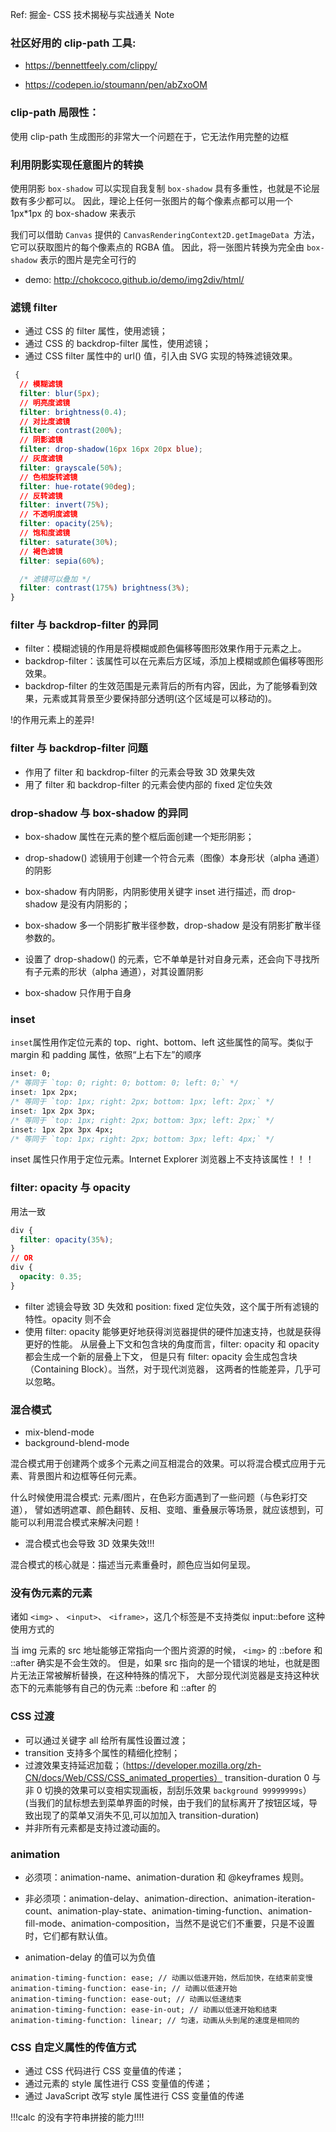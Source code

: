 Ref: 掘金- CSS 技术揭秘与实战通关 Note

### 社区好用的 clip-path 工具:

- https://bennettfeely.com/clippy/

- https://codepen.io/stoumann/pen/abZxoOM

### clip-path 局限性：

使用 clip-path 生成图形的非常大一个问题在于，它无法作用完整的边框

### 利用阴影实现任意图片的转换

使用阴影 `box-shadow` 可以实现自我复制
`box-shadow` 具有多重性，也就是不论层数有多少都可以。
因此，理论上任何一张图片的每个像素点都可以用一个 1px\*1px 的 box-shadow 来表示

我们可以借助 `Canvas` 提供的 `CanvasRenderingContext2D.getImageData `方法，
它可以获取图片的每个像素点的 RGBA 值。
因此，将一张图片转换为完全由 `box-shadow` 表示的图片是完全可行的

- demo: http://chokcoco.github.io/demo/img2div/html/

### 滤镜 filter

- 通过 CSS 的 filter 属性，使用滤镜；
- 通过 CSS 的 backdrop-filter 属性，使用滤镜；
- 通过 CSS filter 属性中的 url() 值，引入由 SVG 实现的特殊滤镜效果。

```css
 {
  // 模糊滤镜
  filter: blur(5px);
  // 明亮度滤镜
  filter: brightness(0.4);
  // 对比度滤镜
  filter: contrast(200%);
  // 阴影滤镜
  filter: drop-shadow(16px 16px 20px blue);
  // 灰度滤镜
  filter: grayscale(50%);
  // 色相旋转滤镜
  filter: hue-rotate(90deg);
  // 反转滤镜
  filter: invert(75%);
  // 不透明度滤镜
  filter: opacity(25%);
  // 饱和度滤镜
  filter: saturate(30%);
  // 褐色滤镜
  filter: sepia(60%);

  /* 滤镜可以叠加 */
  filter: contrast(175%) brightness(3%);
}
```

### filter 与 backdrop-filter 的异同

- filter：模糊滤镜的作用是将模糊或颜色偏移等图形效果作用于元素之上。
- backdrop-filter：该属性可以在元素后方区域，添加上模糊或颜色偏移等图形效果。
- backdrop-filter 的生效范围是元素背后的所有内容，因此，为了能够看到效果，元素或其背景至少要保持部分透明(这个区域是可以移动的)。

!的作用元素上的差异!

### filter 与 backdrop-filter 问题

- 作用了 filter 和 backdrop-filter 的元素会导致 3D 效果失效
- 用了 filter 和 backdrop-filter 的元素会使内部的 fixed 定位失效

### drop-shadow 与 box-shadow 的异同

- box-shadow 属性在元素的整个框后面创建一个矩形阴影；
- drop-shadow() 滤镜用于创建一个符合元素（图像）本身形状（alpha 通道）的阴影
- box-shadow 有内阴影，内阴影使用关键字 inset 进行描述，而 drop-shadow 是没有内阴影的；
- box-shadow 多一个阴影扩散半径参数，drop-shadow 是没有阴影扩散半径参数的。

- 设置了 drop-shadow() 的元素，它不单单是针对自身元素，还会向下寻找所有子元素的形状（alpha 通道），对其设置阴影
- box-shadow 只作用于自身

### inset

`inset`属性用作定位元素的 top、right、bottom、left 这些属性的简写。类似于 margin 和 padding 属性，依照“上右下左”的顺序

```css
inset: 0;
/* 等同于 `top: 0; right: 0; bottom: 0; left: 0;` */
inset: 1px 2px;
/* 等同于 `top: 1px; right: 2px; bottom: 1px; left: 2px;` */
inset: 1px 2px 3px;
/* 等同于 `top: 1px; right: 2px; bottom: 3px; left: 2px;` */
inset: 1px 2px 3px 4px;
/* 等同于 `top: 1px; right: 2px; bottom: 3px; left: 4px;` */
```

inset 属性只作用于定位元素。Internet Explorer 浏览器上不支持该属性！！！

### filter: opacity 与 opacity

用法一致

```css
div {
  filter: opacity(35%);
}
// OR
div {
  opacity: 0.35;
}
```

- filter 滤镜会导致 3D 失效和 position: fixed 定位失效，这个属于所有滤镜的特性。opacity 则不会
- 使用 filter: opacity 能够更好地获得浏览器提供的硬件加速支持，也就是获得更好的性能。
  从层叠上下文和包含块的角度而言，filter: opacity 和 opacity 都会生成一个新的层叠上下文，
  但是只有 filter: opacity 会生成包含块（Containing Block）。当然，对于现代浏览器，
  这两者的性能差异，几乎可以忽略。

### 混合模式

- mix-blend-mode
- background-blend-mode

混合模式用于创建两个或多个元素之间互相混合的效果。可以将混合模式应用于元素、背景图片和边框等任何元素。

什么时候使用混合模式: 元素/图片，在色彩方面遇到了一些问题（与色彩打交道），
譬如透明遮罩、颜色翻转、反相、变暗、重叠展示等场景，就应该想到，可能可以利用混合模式来解决问题！

- 混合模式也会导致 3D 效果失效!!!

混合模式的核心就是：描述当元素重叠时，颜色应当如何呈现。

### 没有伪元素的元素

诸如 `<img>` 、 `<input>`、 `<iframe>`，这几个标签是不支持类似 input::before 这种使用方式的

当 img 元素的 src 地址能够正常指向一个图片资源的时候， `<img>` 的 ::before 和 ::after 确实是不会生效的。
但是，如果 src 指向的是一个错误的地址，也就是图片无法正常被解析替换，在这种特殊的情况下，
大部分现代浏览器是支持这种状态下的元素能够有自己的伪元素 ::before 和 ::after 的

### CSS 过渡

- 可以通过关键字 all 给所有属性设置过渡；
- transition 支持多个属性的精细化控制；
- 过渡效果支持延迟加载；（https://developer.mozilla.org/zh-CN/docs/Web/CSS/CSS_animated_properties）
  transition-duration 0 与非 0 切换的效果可以变相实现画板，刮刮乐效果 `background 99999999s`）
  (当我们的鼠标想去到菜单界面的时候，由于我们的鼠标离开了按钮区域，导致出现了的菜单又消失不见,可以加加入 transition-duration)
- 并非所有元素都是支持过渡动画的。

### animation

- 必须项：animation-name、animation-duration 和 @keyframes 规则。
- 非必须项：animation-delay、animation-direction、animation-iteration-count、animation-play-state、animation-timing-function、animation-fill-mode、animation-composition，当然不是说它们不重要，只是不设置时，它们都有默认值。

- animation-delay 的值可以为负值

```
animation-timing-function: ease; // 动画以低速开始，然后加快，在结束前变慢
animation-timing-function: ease-in; // 动画以低速开始
animation-timing-function: ease-out; // 动画以低速结束
animation-timing-function: ease-in-out; // 动画以低速开始和结束
animation-timing-function: linear; // 匀速，动画从头到尾的速度是相同的
```

### CSS 自定义属性的传值方式

- 通过 CSS 代码进行 CSS 变量值的传递；
- 通过元素的 style 属性进行 CSS 变量值的传递；
- 通过 JavaScript 改写 style 属性进行 CSS 变量值的传递

!!!calc 的没有字符串拼接的能力!!!!
